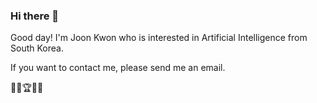 ### Hi there 👋

Good day! I'm Joon Kwon who is interested in Artificial Intelligence from South Korea.

If you want to contact me, please send me an email.

💫🔥🏆🎯📌
<!--
**ioahKwon/ioahKwon** is a ✨ _special_ ✨ repository because its `README.md` (this file) appears on your GitHub profile.

- 🔭 I’m currently working on ...
- 🌱 I’m currently learning ...
- 👯 I’m looking to collaborate on ...
- 🤔 I’m looking for help with ...
- 💬 Ask me about ...
- 📫 How to reach me: ...
- 😄 Pronouns: ...
- ⚡ Fun fact: ...
-->
